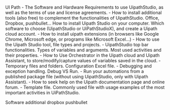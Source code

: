 UI Path
    - The Software and Hardware Requirements to use UipathStudio, as well as the terms of use and license agreements.
    - How to install additional tools (also free) to complement the functionalities of UipathStudio. Office, Dropbox, pushbullet...
    How to install Uipath Studio on your computer. Which software to choose (UipathStudio or UiPathStudioX), and create a Uipath cloud account.
    - How to install uipath extensions (in browsers like Google Chrome, Microsoft edge, or programs like Microsoft Excel...)
    - How to use the Uipath Studio tool, file types and projects.
    - UipathStudio top bar functionalities. Types of variables and arguments. Most used activities and their properties.
    - How to Use Orchestrator in the Uipath cloud and Uipath Assistant, to store/modify/capture values of variables saved in the cloud.
    - Temporary files and folders. Configuration Excel file.
    - Debugging and exception handling. Debug VS Run.
    - Run your automations from a published package file (without using UipathStudio, only with Uipath Assistant).
    - How to seek help on the Uipath documentation page and online forum.
    - Template file. Commonly used file with usage examples of the most important activities in UiPathStudio.

Software additional
    dropbox
    pushbullet 
    
